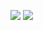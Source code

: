 
 ![](https://github-readme-stats.vercel.app/api?username=Aaronlamz&count_private=true&show_icons=true&icon_color=0366d6&text_color=24292e&bg_color=ffffff&hide_title=true&card_width=50%)
 ![](https://github-readme-stats.vercel.app/api/top-langs/?username=Aaronlamz&layout=compact)

